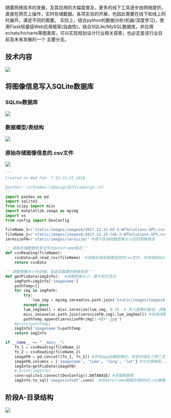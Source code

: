 随着网络技术的发展，及其应用的大幅度普及，更多的线下工具逐步由网络提供，直接在网页上操作，实时存储数据。各项实验的开展，也因此需要在线下和线上同时展开，满足不同的需要。 实际上，结合python的数据分析(机器/深度学习)，使用Flask轻量级Web应用框架(自由性)，结合SQLite/MySQL数据库，并应用echats/hicharts等图表库，可以实现规划设计行业相关探索，也必定是该行业目前及未来发展的一个 主要分支。 

## 技术内容
![](https://github.com/richieBao/python-urbanPlanning/blob/master/images/953.png)

## 将图像信息写入SQLite数据库
### SQLite数据库
![](https://github.com/richieBao/python-urbanPlanning/blob/master/images/949.png)
### 数据模型/表结构
![](https://github.com/richieBao/python-urbanPlanning/blob/master/images/950.png)
### 原始存储图像信息的.csv文件
![](https://github.com/richieBao/python-urbanPlanning/blob/master/images/951.png)
```python
'''
Created on Wed Feb  7 02:35:31 2018

@author: richieBao-caDesign设计(cadesign.cn)
'''
import pandas as pd
import sqlite3
from scipy import misc
import matplotlib.image as mpimg
import os
from config import DevConfig

fileName_1=r'static/images/imagesA/2017.12.15-GF-S-WTSolutions-GPS.csv'  #记录所拍摄图像的信息文件，不同的手机app，获取信息的存储方式不同，例如前文在基于GPS调研与数据读取部分
fileName_2=r'static/images/imagesA/2017.12.15-lmk-S-WTSolutions-GPS.csv'
imresizeFN=r'static/images/imresize/' #用于存储调整图像大小后的图像路径

'''读取存储图像信息文件为dataframe格式'''
def csvReading(fileName):
    csvData=pd.read_csv(fileName)  #读取存储有图像信息的csv文件，并存储到dataframe中
    return csvData

'''调整图像大小并存储，及返回需要的图像信息'''
def getPixData(imgInfo):  #调整图像大小，便于网页显示
    imgPath=imgInfo['imagename']
    pathTemp=[]
    for img in imgPath:
        try:
            lum_img = mpimg.imread(os.path.join('static/images/imagesA',img))  # 读取图像为数组，值为RGB格式0-255
        except:pass
        lum_imgSmall = misc.imresize(lum_img, 0.3)  # 传入图像的数组，调整图片大小。scipy.misc.imresize(*args, **kwds)：This function is only available if Python Imaging Library (PIL) is installed.使用pip install Pillow安装
        misc.imsave(os.path.join(imresizeFN,img),lum_imgSmall) #存储调整大小的图像，用于下一步的图像识别，以及减小网页显示的压力
        pathTemp.append(imresizeFN+img[:-4]+'.jpg')
    #print(pathTemp)
    imgInfo['imagename']=pathTemp
    return imgInfo

if __name__ == "__main__":
    fn_1 = csvReading(fileName_1)
    fn_2 = csvReading(fileName_2)
    imageFN = pd.concat([fn_1, fn_2]) #手机app拍摄图像时，信息存储在了两个文件中，需要分别读取后并合并
    imageFN.columns = ['imagename', 'time', 'long', 'lat'] #为方便编程，修改framedata的列索引为英文
    imgInfo=getPixData(imageFN)
    # print(imgInfo)
    conn=sqlite3.connect(DevConfig().DATABASE) #连接数据库
    imgInfo.to_sql('imagesinfodf',conn)  #将dataframe数据存储到SQlite数据库中，表结构根据framedata索引自动建立

```
## 阶段A-目录结构
![](https://github.com/richieBao/python-urbanPlanning/blob/master/images/952.png)
